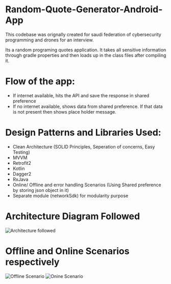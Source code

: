 # Random-Quote-Generator-Android-App
This codebase was orignally created for saudi federation of cybersecurity programming and drones for an interview.

Its a random programing quotes application. It takes all sensitive information through gradle properties and then loads up in the class files after compiling it. 

# Flow of the app:
 - If internet available, hits the API and save the response in shared preference 
 - If no internet available, shows data from shared preference. If that data is not present then shows place holder message.

# Design Patterns and Libraries Used: 
 - Clean Architecture (SOLID Principles, Seperation of concerns, Easy Testing)
 - MVVM
 - Retrofit2
 - Kotlin
 - Dagger2
 - RxJava
 - Online/ Offline and error handling Scenarios (Using Shared preference by storing json object in it)
 - Separate module (networkSdk) for modularity purpose
 
 
 # Architecture Diagram Followed
 ![Architecture followed](https://i.ibb.co/fF5pPx6/final-architecture.png)
 
 
 # Offline and Online Scenarios respectively
 ![Offline Scenario](https://i.ibb.co/mcPjRH7/Screenshot-2020-06-29-at-12-22-11-AM.png)  ![Onine Scenario](https://i.ibb.co/ZzJLLjT/Screenshot-2020-06-29-at-12-23-52-AM.png)
 
